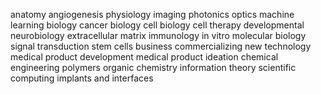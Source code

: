 anatomy
	angiogenesis
physiology
imaging
photonics
optics
machine learning
biology
	cancer biology
	cell biology
	cell therapy
	developmental neurobiology
	extracellular matrix
	immunology
	in vitro
	molecular biology
	signal transduction
	stem cells
business
	commercializing new technology
	medical product development
	medical product ideation
chemical engineering
	polymers
	organic chemistry
information theory
scientific computing
implants and interfaces
